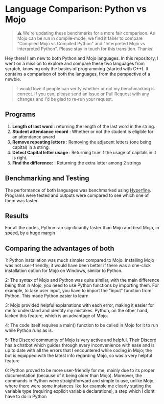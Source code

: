 # Language Comparison: Python vs Mojo

> ⚠️ We're updating these benchmarks for a more fair comparison. As Mojo can be run in compile-mode, we find it fairer to compare "Compiled Mojo vs Compiled Python" and "Interpreted Mojo vs Interpreted Python". Please stay in touch for this transition. Thanks!

Hey there! I am new to both Python and Mojo languages. In this repository, I went on a mission to explore and compare these two languages from scratch, knowing only the basics of programming (started with C++). It contains a comparison of both the languages, from the perspective of a newbie.

> I would love if people can verify whether or not my benchmarking is correct. If you can, please send an Issue or Pull Request with any changes and I'd be glad to re-run your request.

## Programs

1. **Length of last word** : returning the length of the last word in the string.
2. **Student attendance record** : Whether or not the student is eligible for an attendance award
3. **Remove repeating letters** : Removing the adjacent letters (one being capital) in a string.
4. **Detect Capital letter usage** : Returning true if the usage of capitals in it is right.
5. **Find the difference:** : Returning the extra letter among 2 strings
   

## Benchmarking and Testing

The performance of both languages was benchmarked using [Hyperfine](https://github.com/sharkdp/hyperfine). Programs were tested and outputs were compared to see which one of them was faster.

## Results
For all the codes, Python ran significantly faster than Mojo and beat Mojo, in speed, by a huge margin

## Comparing the advantages of both

1: Python installation was much simpler compared to Mojo. Installing Mojo was not user-friendly; it would have been better if there was a one-click installation option for Mojo on Windows, similar to Python.

2: The syntax of Mojo and Python was quite similar, with the main difference being that in Mojo, you need to use Python functions by importing them. For example, to take user input, you have to import the "input" function from Python. This made Python easier to learn

3: Mojo provided helpful explanations with each error, making it easier for me to understand and identify my mistakes. Python, on the other hand, lacked this feature, which is an advantage of Mojo. 

4: The code itself requires a main() function to be called in Mojo for it to run while Python runs as is.

5: The Discord community of Mojo is very active and helpful. Their Discord has a chatbot which guides through every inconvenience with ease and is up to date with all the errors that I encountered while coding in Mojo; the bot is equipped with the latest info regarding Mojo, so was a very helpful feature

6: Python proved to be more user-friendly for me, mainly due to its proper documentation (because of it being older than Mojo). Moreover, the commands in Python were straightforward and simple to use, unlike Mojo, where there were some instances like for example me clearly stating the variable type (requiring explicit variable declarations), a step which I didnt have to do in Python


